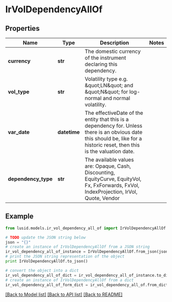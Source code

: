 # IrVolDependencyAllOf


## Properties
Name | Type | Description | Notes
------------ | ------------- | ------------- | -------------
**currency** | **str** | The domestic currency of the instrument declaring this dependency. | 
**vol_type** | **str** | Volatility type e.g. \&quot;LN\&quot; and \&quot;N\&quot; for log-normal and normal volatility. | 
**var_date** | **datetime** | The effectiveDate of the entity that this is a dependency for.  Unless there is an obvious date this should be, like for a historic reset, then this is the valuation date. | 
**dependency_type** | **str** | The available values are: Opaque, Cash, Discounting, EquityCurve, EquityVol, Fx, FxForwards, FxVol, IndexProjection, IrVol, Quote, Vendor | 

## Example

```python
from lusid.models.ir_vol_dependency_all_of import IrVolDependencyAllOf

# TODO update the JSON string below
json = "{}"
# create an instance of IrVolDependencyAllOf from a JSON string
ir_vol_dependency_all_of_instance = IrVolDependencyAllOf.from_json(json)
# print the JSON string representation of the object
print IrVolDependencyAllOf.to_json()

# convert the object into a dict
ir_vol_dependency_all_of_dict = ir_vol_dependency_all_of_instance.to_dict()
# create an instance of IrVolDependencyAllOf from a dict
ir_vol_dependency_all_of_form_dict = ir_vol_dependency_all_of.from_dict(ir_vol_dependency_all_of_dict)
```
[[Back to Model list]](../README.md#documentation-for-models) [[Back to API list]](../README.md#documentation-for-api-endpoints) [[Back to README]](../README.md)


